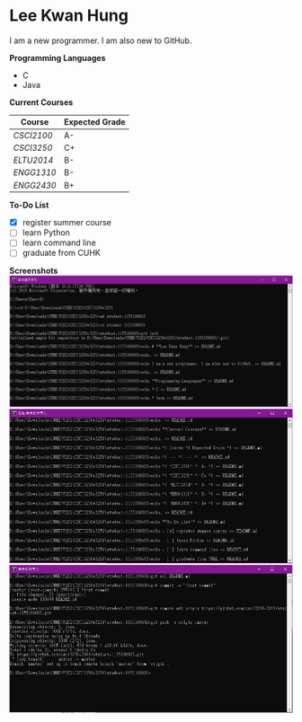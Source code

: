 # **Lee Kwan Hung** 
 
I am a new programmer. I am also new to GitHub. 
 
**Programming Languages** 
* C 
* Java
 
**Current Courses**
 
| Course | Expected Grade | 
| --- | --- |
| *CSCI2100* | A- | 
| *CSCI3250* | C+ |
| *ELTU2014* | B- |
| *ENGG1310* | B- |
| *ENGG2430* | B+ |
 
**To-Do List** 
- [x] register summer course 
- [ ] learn Python 
- [ ] learn command line 
- [ ] graduate from CUHK 

**Screenshots** 
![Screenshot](screenshot_1.JPG)
![Screenshot](screenshot_2.JPG)
![Screenshot](screenshot_3.JPG)
